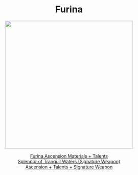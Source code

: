 <body>
  <div align="center">
    <h1> Furina </h1>
<img src="https://upload-os-bbs.hoyolab.com/upload/2023/09/27/134370421/102f9c09c70e3faf3b3882d1d113eb98_7898968899799001643.png?x-oss-process=image%2Fresize%2Cs_1000%2Fauto-orient%2C0%2Finterlace%2C1%2Fformat%2Cwebp%2Fquality%2Cq_70" width=400>
<p></p>
<a href="">Furina Ascension Materials + Talents</a><br>
<a href="">Splendor of Tranquil Waters (Signature Weapon)</a><br>
<a href="">Ascension + Talents + Signature Weapon</a>
  
  </div>
</body>
